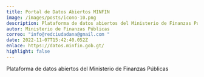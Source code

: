 ```yaml
---
title: Portal de Datos Abiertos MINFIN
image: /images/posts/icono-10.png
description: Plataforma de datos abiertos del Ministerio de Finanzas Públicas
autor: Ministerio de Finanzas Públicas
correo: "info@redciudadana@gmail.com "
date: 2022-11-07T15:42:40.052Z
enlace: https://datos.minfin.gob.gt/
highlight: false
---
```

Plataforma de datos abiertos del Ministerio de Finanzas Públicas